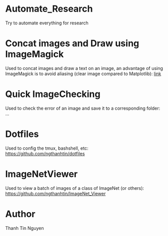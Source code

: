 # Automate_Research
Try to automate everything for research

# Concat images and Draw using ImageMagick
Used to concat images and draw a text on an image, an advantage of using ImageMagick is to avoid aliasing (clear image compared to Matplotlib): [link](https://github.com/ngthanhtin/Automate_Research/blob/main/concat.sh)

# Quick ImageChecking
Used to check the error of an image and save it to a corresponding folder: ...

# Dotfiles
Used to config the tmux, bashshell, etc: https://github.com/ngthanhtin/dotfiles

# ImageNetViewer
Used to view a batch of images of a class of ImageNet (or others): https://github.com/ngthanhtin/ImageNet_Viewer


# Author
Thanh Tin Nguyen
